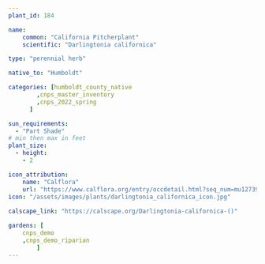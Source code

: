 ```yaml
---
plant_id: 184 

name: 
    common: "California Pitcherplant"  
    scientific: "Darlingtonia californica"    

type: "perennial herb"

native_to: "Humboldt"

categories: [humboldt_county_native
        ,cnps_master_inventory
        ,cnps_2022_spring
      ]

sun_requirements:
  - "Part Shade"
# min then max in feet
plant_size:
  - height: 
    - 2 

icon_attribution: 
    name: "Calflora"
    url: "https://www.calflora.org/entry/occdetail.html?seq_num=mu12739"
icon: "/assets/images/plants/darlingtonia_californica_icon.jpg"
 
calscape_link: "https://calscape.org/Darlingtonia-californica-()"

gardens: [
    cnps_demo
    ,cnps_demo_riparian
        ]
---
```








